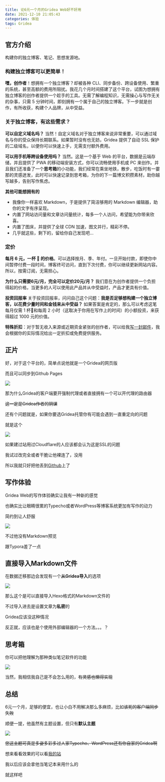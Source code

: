 ```yaml
---
title: 论6元一个月的Gridea Web好不好用
date: 2021-12-10 21:05:43
categories: 体验
tags: Gridea
---
```


## 官方介绍

构建你的独立博客、笔记、思想发源地。

### 构建独立博客可以更简单！

**嘿，创作者**！想拥有一个独立博客？却被各种 CLI、同步备份、跨设备使用、繁重的系统，甚至高额的费用所阻扰。我花几个月时间搭建了这个平台，试图为想拥有独立博客的创作者提供一个趁手的工具。无需了解编程知识，无需操心与写作无关的杂事，只需 5 分钟时间，即刻拥有一个属于自己的独立博客。下一步就是创作，有所收获，构建个人品牌，从中受益。

### 关于独立博客，有这些需求？

**可以自定义域名吗？**
当然！自定义域名对于独立博客来说非常重要，可以通过域名与你的受众保持长期联系。如果暂时没有也无妨，Gridea 提供了自动 SSL 保护的二级域名，以便你可以快速上手，无需支付额外费用。

**可以用手机等跨设备使用吗？**
当然。这是一个基于 Web 的平台，数据是云端存储，并且提供了 PWA 的移动端安装方式，你可以流畅使用手机或 PC 来创作。并且我们还准备了一个**思考箱**的小功能，我们经常在乘坐地铁，散步，吃饭时有一霎那的灵感迸发，此时可以快速记录到思考箱，为你的下一篇博文积攒素材，助你越写越多，告别写作焦虑。

**其他可能想拥有的**

- 我像你一样喜欢 Markdown，于是提供了简洁够用的 Markdown 编辑器，助你的文字有序呈现。
- 内置了网站访问量和文章访问量统计，每多一个人访问，希望能为你带来欣喜。
- 内置了图床，并提供了全球 CDN 加速，图文并行，精彩不停。
- 几乎就这些，剩下的，留给你自己发现吧...

### 定价

**每月 6 元，一杯 🥤 的价格**。可以选择按月、季、年付。一旦开始付款，即使你中间暂停付费一段时间，博客终可访问，直到下次付费，你可以继续更新网站内容。所以，按需订阅，无需担心。

**为什么只需要6元/月，完全可以定价20元/月？**
我们意在为创作者提供一个负担得起的价格，当更多的人可以使用此产品并从中受益时，产品才更具有价值。

**投资回报率**
关于投资回报率，问问自己这个问题：**我是否足够想构建一个独立博客，以花费少量时间和金钱来从中受益？** 如果答案是肯定的，那么可以考虑这笔每月仅需 1 杯🥤和每周 2 小时（这取决于你用在写作上的时间）的小额投资，来获得超过 1000 元的价值。

**特殊折扣**：对于暂无收入来源或近期资金紧张的创作者，可以给我[写一封邮件](mailto:eryouhao@gmail.com)，我会根据你的实际情况给出一定折扣或免费提供服务。

## 正片

好，对于这个平台的，简单点说他就是一个Gridea的网页版

而且可以同步到Github Pages

![](https://pic.lanta.cyou/img/2021-12-10_21-16.png)

那为什么Gridea的客户端要开强制代理或者直接拥有一个可以开代理的路由器

~~这一定是Gridea作者的阴谋~~

还有个问题就是，如果你要选Gridea托管你有可能会遇到一直重定向的问题

就是这个

![](https://pic.lanta.cyou/img/2021-12-10_21-19.png)

如果建过站用过Cloudflare的人应该都会认为这是SSL的问题

我试过改完全或者干脆让他裸连了，没用

所以我就只好把他丢到[Github](https://github.com/PhyllisJohnson/Lanta-GW)上了

## 写作体验

Gridea Web的写作体验确实让我有一种新的感觉

也确实比让眼睛很累的Typecho或者WordPress等博客系统更加有写作的动力

简约到让人舒服

![](https://pic.lanta.cyou/img/2021-12-10_21-23.png)

不过他没有Markdown预览

跟Typora差了一点

## 直接导入Markdown文件

在数据迁移那边会发现有一个**从Gridea导入**的选项

![](https://pic.lanta.cyou/img/2021-12-10_21-24.png)

那么这个是可以直接导入Hexo格式的Markdown文件的

不过导入进去是设置文章为**私密**的

Gridea应该没这种情况

反正就，应该也是个使用外部编辑器的一个方法。。。？

## 思考箱

你可以把他理解为那种类似笔记软件的功能

![](https://pic.lanta.cyou/img/2021-12-10_21-27.png)

当然，我相信我自己是不会怎么用的，~~有灵感也懒得实现~~

## 总结

6元一个月，足够的便宜，也让小白不用解决那么多麻烦，比如~~该死的客户端同步失败~~

顺便一提，他虽然有主题设置，但只有**默认主题**

![](https://pic.lanta.cyou/img/2021-12-10_21-31.png)

~~您这主题可真是多姿多彩多过人家Typecho、WordPress还有你自家的Gridea啊~~

想来看看效果的可以看[我的站](https://gw.lantacn.xyz/)

我以后应该会拿他当笔记本来用什么的

就这样吧
